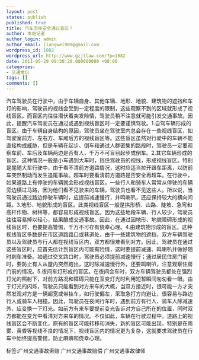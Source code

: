 ```yaml
---
layout: post
status: publish
published: true
title: 汽车怎样安全通过盲区？
author: 本站记者
author_login: admin
author_email: jiangwei909@gmail.com
wordpress_id: 1882
wordpress_url: http://www.gzjtlaw.com/?p=1882
date: 2011-05-29 09:30:28.000000000 +08:00
categories:
- 交通常识
tags: []
comments: []
---
```

汽车驾驶员在行驶中，由于车辆自身、其他车辆、地形、地貌、建筑物的遮挡和车灯的影响，驾驶员的视线会受到一定程度的限制，这些观察不到的区域就形成了视线盲区。而盲区内往往潜伏着突发险情，驾驶员稍不注意就可能引发交通事故。因此，提醒汽车驾驶员在通过或遇到视线盲区时一定要谨慎驾驶。1.自驾车辆形成的盲区。由于车辆自身结构的原因，驾驶员坐在驾驶室内总会存在一些视线盲区，如驾驶室前方、左右方、车厢后方的视线盲区等。这些盲区虽然对行驶中的车辆不能直接构成威胁，但是车辆在起步、倒车和通过人群密集的路段时，驾驶员一定要观察车前、车后及车辆两边是否有人，千万不可盲目起步或倒车。2.其它车辆形成的盲区。这种情况一般是小车遇到大车时，挡住驾驶员的视线，形成视线盲区。特别是尾随大车行驶中，由于看不清前方道路情况，这时应适当拉开跟车距离，以防前车突然制动而发生追尾事故。超车时要看清前方道路是否安全再超车。在行驶中，如果道路上有停驶的车辆就会形成视线盲区，一些行人和骑车人常常从停驶的车辆旁边横过马路，因为他们看不见驶来的车辆，驾驶员也看不见这些人。所以说，当驾驶员通过路边停驶车辆时，应提前减速慢行，并鸣喇叭，还应保持较大的横向间距。3.地形、地貌形成的盲区。此类视线盲区一般是拱形桥、山路、陡坡、急弯和高杆作物、树林等，都容易形成视线盲区。因为这些地段车辆、行人较少，驾驶员往往容易掉以轻心，结果酿成交通事故。因此，在通过因地形、地貌障碍形成的视线盲区时，也要提高警惕，千万不可存有侥幸心理。4.由建筑物形成的盲区。这种视线盲区多数是在市区道路路口或巷道处，由于一些建筑物的遮挡，双方车辆驾驶员以及驾驶员与行人都在视线盲区内，双方都很难看到对方。因此，驾驶员在通过这些盲区时，应首先估计到盲区内可能有险情，这时要提前减速、鸣喇叭并做好随时刹车准备。如通过交叉路口时，驾驶员必须提前减速慢行；通过居民住房门前时，要防止有人从屋内突然跑出，这时除减速慢行外，还要鸣喇叭，注意观察住房门前的情况。5.夜间车灯形成的盲区。在夜间会车时，双方车辆驾驶员都处在强烈灯光的照射下，对前方路况和障碍只能在互变灯光时利用短暂瞬间匆匆看一眼。由于灯光的闪烁，驾驶员只能看到对方来车的大概，当双方接近时，很可能一方才突然发观对方是一辆超宽或带挂车，如行驶偏左，采取急打方向避让，很容易与路边行人或骑车人相撞。因此，驾驶员在夜间行车时，遇到前方有行人、骑车人除减速外，应变换一下灯光。如前方有来车要提前变光告诉对方自己所在的位置，同时双方都能在变光中看清对方来车的情况。不仅如此，车辆在行驶过程中，道路上的视线盲区会不断变化，原有的盲区可能转移和消失，新的盲区可能出现，特别是在雨雾、黄昏等视线不良的情况下，视线盲区内的情况更为复杂，这就要求驾驶员在行车中始终提高警惕，防止麻痹和侥幸心理。标签:广州交通事故索赔 广州交通事故赔偿 广州交通事故律师
